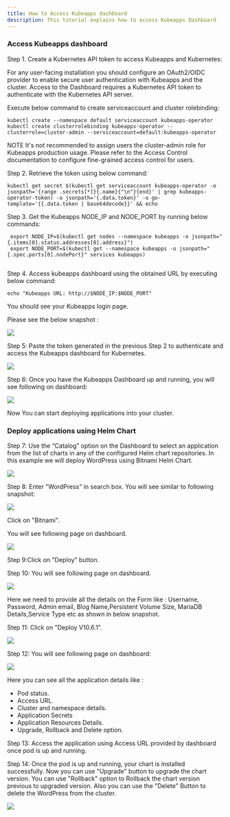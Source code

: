 ```yaml
---
title: How to Access Kubeapps dashboard
description: This tutorial explains how to access Kubeapps Dashboard
---
```



### Access Kubeapps dashboard


Step 1. Create a Kubernetes API token to access Kubeapps and Kubernetes:

For any user-facing installation you should configure an OAuth2/OIDC provider to enable secure user authentication with Kubeapps and the cluster.
Access to the Dashboard requires a Kubernetes API token to authenticate with the Kubernetes API server.

Execute below command to create serviceaccount and cluster rolebinding:

```execute
kubectl create --namespace default serviceaccount kubeapps-operator
kubectl create clusterrolebinding kubeapps-operator --clusterrole=cluster-admin --serviceaccount=default:kubeapps-operator
```

NOTE It's not recommended to assign users the cluster-admin role for Kubeapps production usage. Please refer to the Access Control documentation to configure fine-grained access control for users.

Step 2. Retrieve the token using below command:

```execute
kubectl get secret $(kubectl get serviceaccount kubeapps-operator -o jsonpath='{range .secrets[*]}{.name}{"\n"}{end}' | grep kubeapps-operator-token) -o jsonpath='{.data.token}' -o go-template='{{.data.token | base64decode}}' && echo
```
Step 3. Get the Kubeapps NODE_IP and NODE_PORT by running below commands:


```execute
 export NODE_IP=$(kubectl get nodes --namespace kubeapps -o jsonpath="{.items[0].status.addresses[0].address}")
 export NODE_PORT=$(kubectl get --namespace kubeapps -o jsonpath="{.spec.ports[0].nodePort}" services kubeapps)
 
```


Step 4. Access kubeapps dashboard using the obtained URL by executing below command:

```execute
echo "Kubeapps URL: http://$NODE_IP:$NODE_PORT"
```
You should see your Kubeapps login page.

Please see the below snapshot :

![](_images/kubeapps-login-page.PNG)


Step 5: Paste the token generated in the previous Step 2 to authenticate and access the Kubeapps dashboard for Kubernetes.

![](_images/token.png)


Step 6: Once you have the Kubeapps Dashboard up and running, you will see following on dashboard:

![](_images/logged-in-dashboard.png)

Now You can start deploying applications into your cluster.

### Deploy applications using Helm Chart 


Step 7: Use the “Catalog” option on the Dashboard to select an application from the list of charts in any of the configured Helm chart repositories. In this example we will deploy WordPress using Bitnami Helm Chart.

![](_images/catalog.png)


Step 8: Enter "WordPress" in search box. You will see similar to following snapshot:

![](_images/install-wordpress-chart.png)

Click on "Bitnami".

You will see following page on dashboard.

![](_images/deploy-chart-wordpress.png)


Step 9:Click on "Deploy" button.


Step 10: You will see following page on dashboard. 

![](_images/config.png)

Here we need to provide all the details on the Form like : Username, Password, Admin email, Blog Name,Persistent Volume Size, MariaDB Details,Service Type etc as shown in below snapshot.

Step 11: Click on "Deploy V10.6.1".

![](_images/deploy-button.png)


Step 12: You will see following page on dashboard:

![](_images/installation-details-status.png)

Here you can see all the application details like : 
- Pod status.
- Access URL.
- Cluster and namespace details.
- Application Secrets
- Application Resources Details.
- Upgrade, Rollback and Delete option.


Step 13: Access the application using Access URL provided by dashboard once pod is up and running.

Step 14: Once the pod is up and running, your chart is installed successfully.
Now you can use "Upgrade" button to upgrade the chart version.
You can use "Rollback" option to Rollback the chart version previous to upgraded version.
Also you can use the "Delete" Button to delete the WordPress from the cluster.

![](_images/upgrade-delete-rollback.png)






